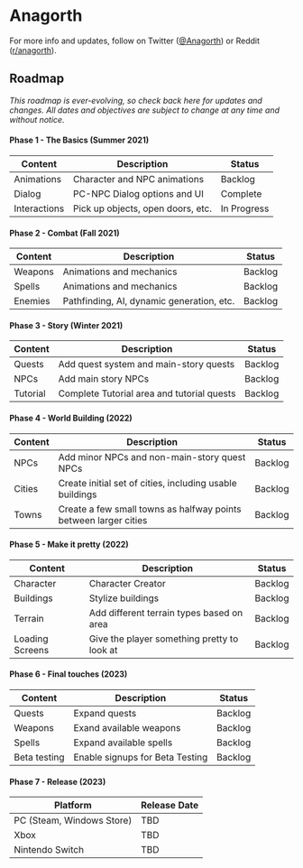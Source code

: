 # Anagorth
For more info and updates, follow on Twitter ([@Anagorth](https://twitter.com/Anagorth)) or Reddit ([r/anagorth](https://reddit.com/r/anagorth)).

## Roadmap
*This roadmap is ever-evolving, so check back here for updates and changes. All dates and objectives are subject to change at any time and without notice.*

#### Phase 1 - The Basics (Summer 2021)
Content | Description | Status
------- | ----------- | ------
Animations | Character and NPC animations | Backlog
Dialog | PC-NPC Dialog options and UI | Complete
Interactions | Pick up objects, open doors, etc. | In Progress

#### Phase 2 - Combat (Fall 2021)
Content | Description | Status
------- | ----------- | ------
Weapons | Animations and mechanics | Backlog
Spells | Animations and mechanics | Backlog
Enemies | Pathfinding, AI, dynamic generation, etc. | Backlog

#### Phase 3 - Story (Winter 2021)
Content | Description | Status
------- | ----------- | ------
Quests | Add quest system and main-story quests | Backlog
NPCs | Add main story NPCs | Backlog
Tutorial | Complete Tutorial area and tutorial quests | Backlog

#### Phase 4 - World Building (2022)
Content | Description | Status
------- | ----------- | ------
NPCs | Add minor NPCs and non-main-story quest NPCs | Backlog
Cities | Create initial set of cities, including usable buildings | Backlog
Towns | Create a few small towns as halfway points between larger cities | Backlog

#### Phase 5 - Make it pretty (2022)
Content | Description | Status
------- | ----------- | ------
Character | Character Creator | Backlog
Buildings | Stylize buildings | Backlog
Terrain | Add different terrain types based on area | Backlog
Loading Screens | Give the player something pretty to look at | Backlog

#### Phase 6 - Final touches (2023)
Content | Description | Status
------- | ----------- | ------
Quests | Expand quests | Backlog
Weapons | Exand available weapons | Backlog
Spells | Expand available spells | Backlog
Beta testing | Enable signups for Beta Testing | Backlog

#### Phase 7 - Release (2023)
Platform | Release Date
-------- | ------
PC (Steam, Windows Store) | TBD
Xbox | TBD
Nintendo Switch | TBD

